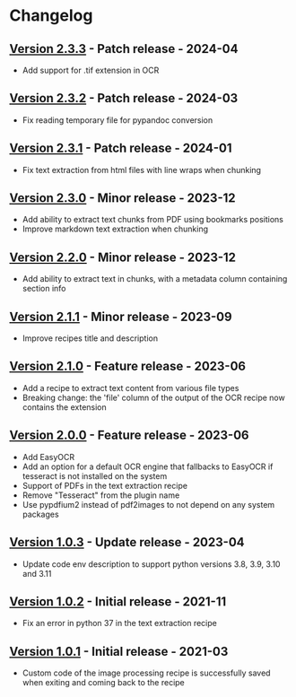 # Changelog

## [Version 2.3.3](https://github.com/dataiku/dss-plugin-tesseract-ocr/releases/tag/v2.3.3) - Patch release - 2024-04

- Add support for .tif extension in OCR

## [Version 2.3.2](https://github.com/dataiku/dss-plugin-tesseract-ocr/releases/tag/v2.3.2) - Patch release - 2024-03

- Fix reading temporary file for pypandoc conversion

## [Version 2.3.1](https://github.com/dataiku/dss-plugin-tesseract-ocr/releases/tag/v2.3.1) - Patch release - 2024-01

- Fix text extraction from html files with line wraps when chunking

## [Version 2.3.0](https://github.com/dataiku/dss-plugin-tesseract-ocr/releases/tag/v2.3.0) - Minor release - 2023-12

- Add ability to extract text chunks from PDF using bookmarks positions
- Improve markdown text extraction when chunking

## [Version 2.2.0](https://github.com/dataiku/dss-plugin-tesseract-ocr/releases/tag/v2.2.0) - Minor release - 2023-12

- Add ability to extract text in chunks, with a metadata column containing section info

## [Version 2.1.1](https://github.com/dataiku/dss-plugin-tesseract-ocr/releases/tag/v2.1.1) - Minor release - 2023-09

- Improve recipes title and description

## [Version 2.1.0](https://github.com/dataiku/dss-plugin-tesseract-ocr/releases/tag/v2.1.0) - Feature release - 2023-06

- Add a recipe to extract text content from various file types
- Breaking change: the 'file' column of the output of the OCR recipe now contains the extension

## [Version 2.0.0](https://github.com/dataiku/dss-plugin-tesseract-ocr/releases/tag/v2.0.0) - Feature release - 2023-06

- Add EasyOCR
- Add an option for a default OCR engine that fallbacks to EasyOCR if tesseract is not installed on the system 
- Support of PDFs in the text extraction recipe
- Remove "Tesseract" from the plugin name
- Use pypdfium2 instead of pdf2images to not depend on any system packages 

## [Version 1.0.3](https://github.com/dataiku/dss-plugin-tesseract-ocr/releases/tag/v1.0.3) - Update release - 2023-04

- Update code env description to support python versions 3.8, 3.9, 3.10 and 3.11

## [Version 1.0.2](https://github.com/dataiku/dss-plugin-tesseract-ocr/releases/tag/v1.0.2) - Initial release - 2021-11

- Fix an error in python 37 in the text extraction recipe

## [Version 1.0.1](https://github.com/dataiku/dss-plugin-tesseract-ocr/releases/tag/v1.0.1) - Initial release - 2021-03

- Custom code of the image processing recipe is successfully saved when exiting and coming back to the recipe
